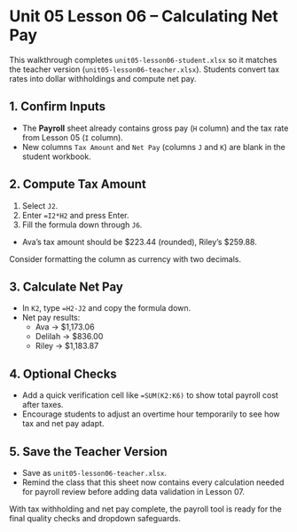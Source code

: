 # Unit 05 Lesson 06 – Calculating Net Pay

This walkthrough completes `unit05-lesson06-student.xlsx` so it matches the teacher version (`unit05-lesson06-teacher.xlsx`). Students convert tax rates into dollar withholdings and compute net pay.

## 1. Confirm Inputs

- The **Payroll** sheet already contains gross pay (`H` column) and the tax rate from Lesson 05 (`I` column).
- New columns `Tax Amount` and `Net Pay` (columns `J` and `K`) are blank in the student workbook.

## 2. Compute Tax Amount

1. Select `J2`.
2. Enter `=I2*H2` and press Enter.
3. Fill the formula down through `J6`.
- Ava’s tax amount should be \$223.44 (rounded), Riley’s \$259.88.

Consider formatting the column as currency with two decimals.

## 3. Calculate Net Pay

- In `K2`, type `=H2-J2` and copy the formula down.
- Net pay results:
  - Ava → \$1,173.06
  - Delilah → \$836.00
  - Riley → \$1,183.87

## 4. Optional Checks

- Add a quick verification cell like `=SUM(K2:K6)` to show total payroll cost after taxes.
- Encourage students to adjust an overtime hour temporarily to see how tax and net pay adapt.

## 5. Save the Teacher Version

- Save as `unit05-lesson06-teacher.xlsx`.
- Remind the class that this sheet now contains every calculation needed for payroll review before adding data validation in Lesson 07.

With tax withholding and net pay complete, the payroll tool is ready for the final quality checks and dropdown safeguards.
